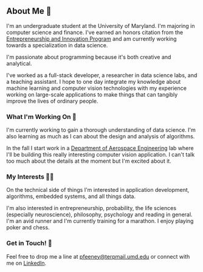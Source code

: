 <!--
**peter-feeney/peter-feeney** is a ✨ _special_ ✨ repository because its `README.md` (this file) appears on your GitHub profile.

Here are some ideas to get you started:

- 🔭 I’m currently working on ...
- 🌱 I’m currently learning ...
- 👯 I’m looking to collaborate on ...
- 🤔 I’m looking for help with ...
- 💬 Ask me about ...
- 📫 How to reach me: ...
- 😄 Pronouns: ...
- ⚡ Fun fact: ...
-->

## About Me 🏃

I'm an undergraduate student at the University of Maryland. I'm majoring in computer science and finance. I've earned an honors citation from the [Entrepreneurship and Innovation Program](http://eip.umd.edu/) and am currently working towards a specialization in data science.

I'm passionate about programming because it's both creative and analytical.

I've worked as a full-stack developer, a researcher in data science labs, and a teaching assistant. I hope to one day integrate my knowledge about machine learning and computer vision technologies with my experience working on large-scale applications to make things that can tangibly improve the lives of ordinary people.   

### What I'm Working On 🔭

I'm currently working to gain a thorough understanding of data science. I'm also learning as much as I can about the design and analysis of algorithms. 

In the fall I start work in a [Department of Aerospace Engineering](https://aero.umd.edu/) lab where I'll be building this really interesting computer vision application. I can't talk too much about the details at the moment but I'm excited about it.

### My Interests 👨‍💻️

On the technical side of things I'm interested in application development, algorithms, embedded systems, and all things data.

I'm also interested in entrepreneurship, probability, the life sciences (especially neuroscience), philosophy, psychology and reading in general. I'm an avid runner and I'm currently training for a marathon. I enjoy playing poker and chess. 

### Get in Touch! 💬 

Feel free to drop me a line at pfeeney@terpmail.umd.edu or connect with me on [LinkedIn](www.linkedin.com/in/peter-feeney).
